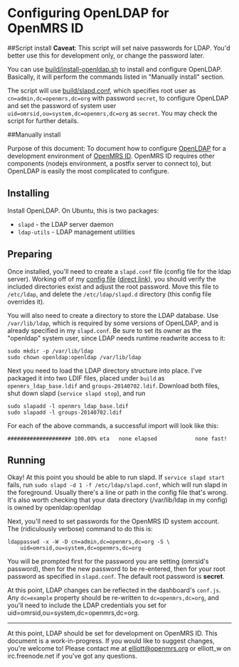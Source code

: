 Configuring OpenLDAP for OpenMRS ID
=====

##Script install
**Caveat**: This script will set naive passwords for LDAP. You'd better use this for development only, or change the password later.

You can use [build/install-openldap.sh](https://github.com/openmrs/openmrs-contrib-id/blob/master/build/install-openldap.sh) to install and configure OpenLDAP. Basically, it will perform the commands listed in "Manually install" section.

The script will use [build/slapd.conf](https://github.com/openmrs/openmrs-contrib-id/blob/master/build/slapd.conf), which specifies root user as `cn=admin,dc=openmrs,dc=org` with password `secret`, to configure OpenLDAP and set the password of system user `uid=omrsid,ou=system,dc=openmrs,dc=org` as `secret`. You may check the script for further details.


##Manually install

Purpose of this document: To document how to configure [OpenLDAP][4] for a development environment of [OpenMRS ID][5]. OpenMRS ID requires other components (nodejs environment, a postfix server to connect to), but OpenLDAP is easily the most complicated to configure.

Installing
-----

Install OpenLDAP. On Ubuntu, this is two packages:

- `slapd` - the LDAP server daemon
- `ldap-utils` - LDAP management utilities

Preparing
-----

Once installed, you'll need to create a `slapd.conf` file (config file for the ldap server). Working off of my [config file][1] ([direct link][3]), you should verify the included directories exist and adjust the root password. Move this file to `/etc/ldap`, and delete the `/etc/ldap/slapd.d` directory (this config file overrides it).

You will also need to create a directory to store the LDAP database. Use `/var/lib/ldap`, which is required by some versions of OpenLDAP, and is already specified in my `slapd.conf`. Be sure to set its owner as the "openldap" system user, since LDAP needs runtime readwrite access to it:

    sudo mkdir -p /var/lib/ldap
    sudo chown openldap:openldap /var/lib/ldap

Next you need to load the LDAP directory structure into place. I've packaged it into two LDIF files, placed under `build` as `openmrs_ldap_base.ldif` and `groups-20140702.ldif`. Download both files, shut down slapd (`service slapd stop`), and run

    sudo slapadd -l openmrs_ldap_base.ldif
    sudo slapadd -l groups-20140702.ldif

For each of the above commands, a successful import will look like this:
    
    #################### 100.00% eta   none elapsed            none fast! 
    
    
Running
-----

Okay! At this point you should be able to run slapd. If `service slapd start` fails, run `sudo slapd -d 1 -f /etc/ldap/slapd.conf`, which will run slapd in the foreground. Usually there's a line or path in the config file that's wrong. It's also worth checking that your data directory (/var/lib/ldap in my config) is owned by openldap:openldap

Next, you'll need to set passwords for the OpenMRS ID system account. The (ridiculously verbose) command to do this is:

    ldappasswd -x -W -D cn=admin,dc=openmrs,dc=org -S \
        uid=omrsid,ou=system,dc=openmrs,dc=org

You will be prompted first for the password you are setting (omrsid's password), then for the new password to be re-entered, then for your root password as specified in `slapd.conf`. The default root password is **secret**.

At this point, LDAP changes can be reflected in the dashboard's `conf.js`. Any `dc=example` property should be re-written to `dc=openmrs,dc=org`, and you'll need to include the LDAP credentials you set for uid=omrsid,ou=system,dc=openmrs,dc=org.

---

At this point, LDAP should be set for development on OpenMRS ID. This document is a work-in-progress. If you would like to suggest changes, you're welcome to! Please contact me at elliott@openmrs.org or elliott_w on irc.freenode.net if you've got any questions.


[1]: https://github.com/openmrs/openmrs-contrib-id/blob/master/build/slapd.conf
[3]: https://raw.githubusercontent.com/openmrs/openmrs-contrib-id/master/build/slapd.conf
[4]: http://www.openldap.org/
[5]: https://github.com/openmrs/openmrs-contrib-id
